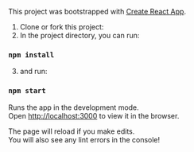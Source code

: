 This project was bootstrapped with [Create React App](https://github.com/facebook/create-react-app).

1. Clone or fork this project:
2. In the project directory, you can run:

### `npm install`

3. and run:

### `npm start`

Runs the app in the development mode.<br>
Open [http://localhost:3000](http://localhost:3000) to view it in the browser.

The page will reload if you make edits.<br>
You will also see any lint errors in the console!
